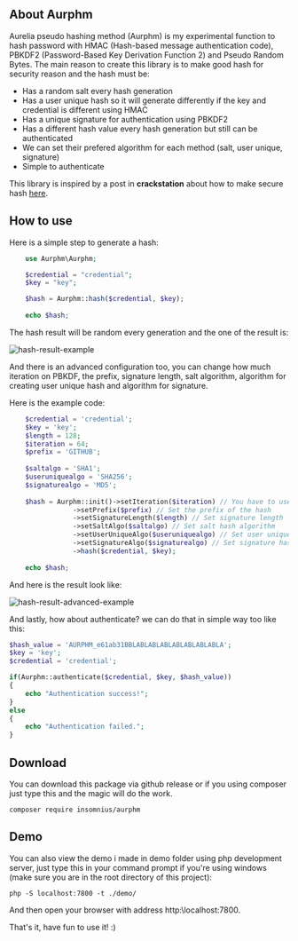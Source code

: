
## About Aurphm
Aurelia pseudo hashing method (Aurphm) is my experimental function to hash password with HMAC (Hash-based message authentication code), PBKDF2 (Password-Based Key Derivation Function 2) and Pseudo Random Bytes. The main reason to create this library is to make good hash for security reason and the hash must be:

 - Has a random salt every hash generation
 - Has a user unique hash so it will generate differently if the key and credential is different using HMAC
 - Has a unique signature for authentication using PBKDF2
 - Has a different hash value every hash generation but still can be authenticated
 - We can set their prefered algorithm for each method (salt, user unique, signature)
 - Simple to authenticate

This library is inspired by a post in **crackstation** about how to make secure hash [here](https://crackstation.net/hashing-security.htm).

## How to use
Here is a simple step to generate a hash:
```php
	use Aurphm\Aurphm;

	$credential = "credential";
	$key = "key";

	$hash = Aurphm::hash($credential, $key);
	
	echo $hash;
```
The hash result will be random every generation and the one of the result is:

![hash-result-example](https://raw.githubusercontent.com/insomnius/Aurphm/master/hash-value.png "Hash result example")

And there is an advanced configuration too, you can change how much iteration on PBKDF, the prefix, signature length, salt algorithm, algorithm for creating user unique hash and algorithm for signature.

Here is the example code:

```php
    $credential = 'credential';
	$key = 'key';
    $length = 128;
    $iteration = 64;
    $prefix = 'GITHUB';
    
    $saltalgo = 'SHA1';
    $useruniquealgo = 'SHA256';
    $signaturealgo = 'MD5';
    
    $hash = Aurphm::init()->setIteration($iteration) // You have to use ini to called this function statically, Set the iteration of pbkdf
                ->setPrefix($prefix) // Set the prefix of the hash
                ->setSignatureLength($length) // Set signature length
                ->setSaltAlgo($saltalgo) // Set salt hash algorithm
                ->setUserUniqueAlgo($useruniquealgo) // Set user unique hash algorithm (hmac algorithm)
                ->setSignatureAlgo($signaturealgo) // Set signature hash algorithm (pbkdf algorithm)
                ->hash($credential, $key);
    
    echo $hash;
```
And here is the result look like:

![hash-result-advanced-example](https://raw.githubusercontent.com/insomnius/Aurphm/master/hash-value-advanced.png 'Hash result advanced example')

And lastly, how about authenticate? we can do that in simple way too like this:
```php
$hash_value = 'AURPHM_e61ab31BBLABLABLABLABLABLABLABLA';
$key = 'key';
$credential = 'credential';

if(Aurphm::authenticate($credential, $key, $hash_value))
{
    echo "Authentication success!";
}
else
{
    echo "Authentication failed.";
}
```
## Download
You can download this package via github release or if you using composer just type this and the magic will do the work.

	composer require insomnius/aurphm

## Demo
You can also view the demo i made in demo folder using php development server, just type this in your command prompt if you're using windows (make sure you are in the root directory of this project):
    
    php -S localhost:7800 -t ./demo/

And then open your browser with address http:\\localhost:7800.

That's it, have fun to use it! :)